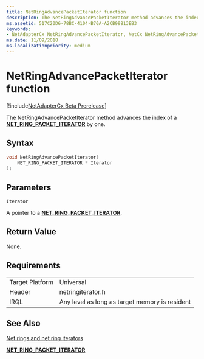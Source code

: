 ```yaml
---
title: NetRingAdvancePacketIterator function
description: The NetRingAdvancePacketIterator method advances the index of a NET_RING_PACKET_ITERATOR by one.
ms.assetid: 517C20D6-78BC-4104-B70A-A2CB99813EB3
keywords:
- NetAdapterCx NetRingAdvancePacketIterator, NetCx NetRingAdvancePacketIterator
ms.date: 11/09/2018
ms.localizationpriority: medium
---
```


# NetRingAdvancePacketIterator function

[!include[NetAdapterCx Beta Prerelease](../netcx-beta-prerelease.md)]

The NetRingAdvancePacketIterator method advances the index of a [**NET_RING_PACKET_ITERATOR**](net-ring-packet-iterator.md) by one.

## Syntax

```cpp
void NetRingAdvancePacketIterator(
    NET_RING_PACKET_ITERATOR * Iterator
);
```

## Parameters

`Iterator`

A pointer to a [**NET_RING_PACKET_ITERATOR**](net-ring-packet-iterator.md).

## Return Value

None.

## Requirements

|  |  |
| --- | --- |
| Target Platform | Universal |
| Header | netringiterator.h |
| IRQL | Any level as long as target memory is resident |

## See Also

[Net rings and net ring iterators](net-rings-and-net-ring-iterators.md)

[**NET_RING_PACKET_ITERATOR**](net-ring-packet-iterator.md)